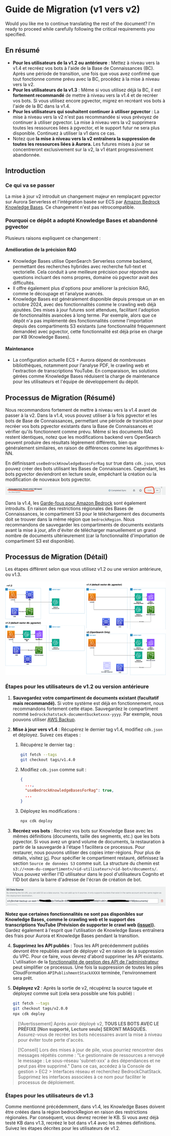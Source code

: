 # Guide de Migration (v1 vers v2)

Would you like me to continue translating the rest of the document? I'm ready to proceed while carefully following the critical requirements you specified.

## En résumé

- **Pour les utilisateurs de la v1.2 ou antérieure** : Mettez à niveau vers la v1.4 et recréez vos bots à l'aide de la Base de Connaissances (BC). Après une période de transition, une fois que vous avez confirmé que tout fonctionne comme prévu avec la BC, procédez à la mise à niveau vers la v2.
- **Pour les utilisateurs de la v1.3** : Même si vous utilisez déjà la BC, il est **fortement recommandé** de mettre à niveau vers la v1.4 et de recréer vos bots. Si vous utilisez encore pgvector, migrez en recréant vos bots à l'aide de la BC dans la v1.4.
- **Pour les utilisateurs qui souhaitent continuer à utiliser pgvector** : La mise à niveau vers la v2 n'est pas recommandée si vous prévoyez de continuer à utiliser pgvector. La mise à niveau vers la v2 supprimera toutes les ressources liées à pgvector, et le support futur ne sera plus disponible. Continuez à utiliser la v1 dans ce cas.
- Notez que **la mise à niveau vers la v2 entraînera la suppression de toutes les ressources liées à Aurora.** Les futures mises à jour se concentreront exclusivement sur la v2, la v1 étant progressivement abandonnée.

## Introduction

### Ce qui va se passer

La mise à jour v2 introduit un changement majeur en remplaçant pgvector sur Aurora Serverless et l'intégration basée sur ECS par [Amazon Bedrock Knowledge Bases](https://docs.aws.amazon.com/bedrock/latest/userguide/knowledge-base.html). Ce changement n'est pas rétrocompatible.

### Pourquoi ce dépôt a adopté Knowledge Bases et abandonné pgvector

Plusieurs raisons expliquent ce changement :

#### Amélioration de la précision RAG

- Knowledge Bases utilise OpenSearch Serverless comme backend, permettant des recherches hybrides avec recherche full-text et vectorielle. Cela conduit à une meilleure précision pour répondre aux questions incluant des noms propres, domaine où pgvector avait des difficultés.
- Il offre également plus d'options pour améliorer la précision RAG, comme le découpage et l'analyse avancés.
- Knowledge Bases est généralement disponible depuis presque un an en octobre 2024, avec des fonctionnalités comme le crawling web déjà ajoutées. Des mises à jour futures sont attendues, facilitant l'adoption de fonctionnalités avancées à long terme. Par exemple, alors que ce dépôt n'a pas implémenté des fonctionnalités comme l'importation depuis des compartiments S3 existants (une fonctionnalité fréquemment demandée) avec pgvector, cette fonctionnalité est déjà prise en charge par KB (Knowledge Bases).

#### Maintenance

- La configuration actuelle ECS + Aurora dépend de nombreuses bibliothèques, notamment pour l'analyse PDF, le crawling web et l'extraction de transcriptions YouTube. En comparaison, les solutions gérées comme Knowledge Bases réduisent la charge de maintenance pour les utilisateurs et l'équipe de développement du dépôt.

## Processus de Migration (Résumé)

Nous recommandons fortement de mettre à niveau vers la v1.4 avant de passer à la v2. Dans la v1.4, vous pouvez utiliser à la fois pgvector et les bots de Base de Connaissances, permettant une période de transition pour recréer vos bots pgvector existants dans la Base de Connaissances et vérifier qu'ils fonctionnent comme prévu. Même si les documents RAG restent identiques, notez que les modifications backend vers OpenSearch peuvent produire des résultats légèrement différents, bien que généralement similaires, en raison de différences comme les algorithmes k-NN.

En définissant `useBedrockKnowledgeBasesForRag` sur true dans `cdk.json`, vous pouvez créer des bots utilisant les Bases de Connaissances. Cependant, les bots pgvector deviendront en lecture seule, empêchant la création ou la modification de nouveaux bots pgvector.

![](../imgs/v1_to_v2_readonly_bot.png)

Dans la v1.4, les [Garde-fous pour Amazon Bedrock](https://aws.amazon.com/jp/bedrock/guardrails/) sont également introduits. En raison des restrictions régionales des Bases de Connaissances, le compartiment S3 pour le téléchargement des documents doit se trouver dans la même région que `bedrockRegion`. Nous recommandons de sauvegarder les compartiments de documents existants avant la mise à jour, afin d'éviter de télécharger manuellement un grand nombre de documents ultérieurement (car la fonctionnalité d'importation de compartiment S3 est disponible).

## Processus de Migration (Détail)

Les étapes diffèrent selon que vous utilisez v1.2 ou une version antérieure, ou v1.3.

![](../imgs/v1_to_v2_arch.png)

### Étapes pour les utilisateurs de v1.2 ou version antérieure

1. **Sauvegardez votre compartiment de documents existant (facultatif mais recommandé).** Si votre système est déjà en fonctionnement, nous recommandons fortement cette étape. Sauvegardez le compartiment nommé `bedrockchatstack-documentbucketxxxx-yyyy`. Par exemple, nous pouvons utiliser [AWS Backup](https://docs.aws.amazon.com/aws-backup/latest/devguide/s3-backups.html).

2. **Mise à jour vers v1.4** : Récupérez le dernier tag v1.4, modifiez `cdk.json` et déployez. Suivez ces étapes :

   1. Récupérez le dernier tag :
      ```bash
      git fetch --tags
      git checkout tags/v1.4.0
      ```
   2. Modifiez `cdk.json` comme suit :
      ```json
      {
        ...,
        "useBedrockKnowledgeBasesForRag": true,
        ...
      }
      ```
   3. Déployez les modifications :
      ```bash
      npx cdk deploy
      ```

3. **Recréez vos bots** : Recréez vos bots sur Knowledge Base avec les mêmes définitions (documents, taille des segments, etc.) que les bots pgvector. Si vous avez un grand volume de documents, la restauration à partir de la sauvegarde à l'étape 1 facilitera ce processus. Pour restaurer, nous pouvons utiliser des copies inter-régions. Pour plus de détails, visitez [ici](https://docs.aws.amazon.com/aws-backup/latest/devguide/restoring-s3.html). Pour spécifier le compartiment restauré, définissez la section `Source de données S3` comme suit. La structure du chemin est `s3://<nom-du-compartiment>/<id-utilisateur>/<id-bot>/documents/`. Vous pouvez vérifier l'ID utilisateur dans le pool d'utilisateurs Cognito et l'ID bot dans la barre d'adresse de l'écran de création de bot.

![](../imgs/v1_to_v2_KB_s3_source.png)

**Notez que certaines fonctionnalités ne sont pas disponibles sur Knowledge Bases, comme le crawling web et le support des transcriptions YouTube (Prévision de supporter le crawl web ([issue](https://github.com/aws-samples/bedrock-chat/issues/557))).** Gardez également à l'esprit que l'utilisation de Knowledge Bases entraînera des frais pour Aurora et Knowledge Bases pendant la transition.

4. **Supprimez les API publiés** : Tous les API précédemment publiés devront être republiés avant de déployer v2 en raison de la suppression du VPC. Pour ce faire, vous devrez d'abord supprimer les API existants. L'utilisation de la [fonctionnalité de gestion des API de l'administrateur](../ADMINISTRATOR_fr-FR.md) peut simplifier ce processus. Une fois la suppression de toutes les piles CloudFormation `APIPublishmentStackXXXX` terminée, l'environnement sera prêt.

5. **Déployez v2** : Après la sortie de v2, récupérez la source taguée et déployez comme suit (cela sera possible une fois publié) :
   ```bash
   git fetch --tags
   git checkout tags/v2.0.0
   npx cdk deploy
   ```

> [!Avertissement]
> Après avoir déployé v2, **TOUS LES BOTS AVEC LE PRÉFIXE [Non supporté, Lecture seule] SERONT MASQUÉS.** Assurez-vous de recréer les bots nécessaires avant la mise à niveau pour éviter toute perte d'accès.

> [!Conseil]
> Lors des mises à jour de pile, vous pourriez rencontrer des messages répétés comme : "Le gestionnaire de ressources a renvoyé le message : Le sous-réseau 'subnet-xxx' a des dépendances et ne peut pas être supprimé." Dans ce cas, accédez à la Console de gestion > EC2 > Interfaces réseau et recherchez BedrockChatStack. Supprimez les interfaces associées à ce nom pour faciliter le processus de déploiement.

### Étapes pour les utilisateurs de v1.3

Comme mentionné précédemment, dans v1.4, les Knowledge Bases doivent être créées dans la région bedrockRegion en raison des restrictions régionales. Par conséquent, vous devrez recréer le KB. Si vous avez déjà testé KB dans v1.3, recréez le bot dans v1.4 avec les mêmes définitions. Suivez les étapes décrites pour les utilisateurs de v1.2.